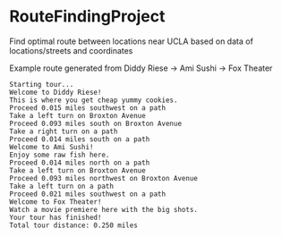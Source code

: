 # RouteFindingProject
Find optimal route between locations near UCLA based on data of locations/streets and coordinates

Example route generated from Diddy Riese -> Ami Sushi -> Fox Theater
```
Starting tour...
Welcome to Diddy Riese!
This is where you get cheap yummy cookies.
Proceed 0.015 miles southwest on a path
Take a left turn on Broxton Avenue
Proceed 0.093 miles south on Broxton Avenue
Take a right turn on a path
Proceed 0.014 miles south on a path
Welcome to Ami Sushi!
Enjoy some raw fish here.
Proceed 0.014 miles north on a path
Take a left turn on Broxton Avenue
Proceed 0.093 miles northwest on Broxton Avenue
Take a left turn on a path
Proceed 0.021 miles southwest on a path
Welcome to Fox Theater!
Watch a movie premiere here with the big shots.
Your tour has finished!
Total tour distance: 0.250 miles
```
